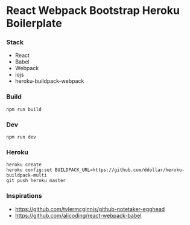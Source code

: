 # React Webpack Bootstrap Heroku Boilerplate

### Stack

* React
* Babel
* Webpack
* iojs
* heroku-buildpack-webpack

### Build
```
npm run build
```

### Dev
```
npm run dev
```

### Heroku
```
heroku create
heroku config:set BUILDPACK_URL=https://github.com/ddollar/heroku-buildpack-multi
git push heroku master
```

### Inspirations

* https://github.com/tylermcginnis/github-notetaker-egghead
* https://github.com/alicoding/react-webpack-babel

